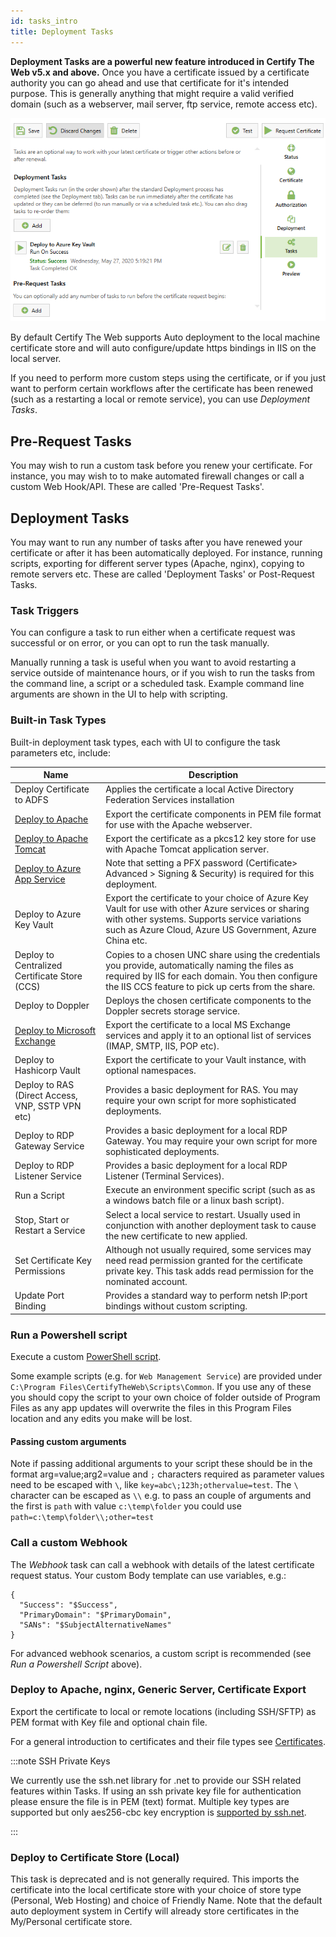 ```yaml
---
id: tasks_intro
title: Deployment Tasks
---
```


**Deployment Tasks are a powerful new feature introduced in Certify The Web v5.x and above.**
Once you have a certificate issued by a certificate authority you can go ahead and use that certificate for it's intended purpose. This is generally anything that might require a valid verified domain (such as a webserver, mail server, ftp service, remote access etc).

![Startup UI](/assets/screens/DeploymentTasks.png)

By default Certify The Web supports Auto deployment to the local machine certificate store and will auto configure/update https bindings in IIS on the local server.

If you need to perform more custom steps using the certificate, or if you just want to perform certain workflows after the certificate has been renewed (such as a restarting a local or remote service), you can use _Deployment Tasks_.

## Pre-Request Tasks

You may wish to run a custom task before you renew your certificate. For instance, you may wish to to make automated firewall changes or call a custom Web Hook/API. These are called 'Pre-Request Tasks'.

## Deployment Tasks

You may want to run any number of tasks after you have renewed your certificate or after it has been automatically deployed. For instance, running scripts, exporting for different server types (Apache, nginx), copying to remote servers etc. These are called 'Deployment Tasks' or Post-Request Tasks.

### Task Triggers

You can configure a task to run either when a certificate request was successful or on error, or you can opt to run the task manually.

Manually running a task is useful when you want to avoid restarting a service outside of maintenance hours, or if you wish to run the tasks from the command line, a script or a scheduled task. Example command line arguments are shown in the UI to help with scripting.

### Built-in Task Types

Built-in deployment task types, each with UI to configure the task parameters etc, include:


| Name | Description |
|---|---|
| Deploy Certificate to ADFS | Applies the certificate a local Active Directory Federation Services installation |
| [Deploy to Apache](./tasks/apache.md) | Export the certificate components in PEM file format for use with the Apache webserver. |
| [Deploy to Apache Tomcat](./tasks/tomcat.md) | Export the certificate as a pkcs12 key store for use with Apache Tomcat application server. |
| [Deploy to Azure App Service](./tasks/azure-app-service.md) | Note that setting a PFX password (Certificate> Advanced > Signing & Security) is required for this deployment. |
| Deploy to Azure Key Vault| Export the certificate to your choice of Azure Key Vault for use with other Azure services or sharing with other systems. Supports service variations such as Azure Cloud, Azure US Government, Azure China etc.  |
| Deploy to Centralized Certificate Store (CCS)| Copies to a chosen UNC share using the credentials you provide, automatically naming the files as required by IIS for each domain. You then configure the IIS CCS feature to pick up certs from the share. |
| Deploy to Doppler| Deploys the chosen certificate components to the Doppler secrets storage service. |
| [Deploy to Microsoft Exchange](./tasks/exchange.md)| Export the certificate to a local MS Exchange services and apply it to an optional list of services (IMAP, SMTP, IIS, POP etc). |
| Deploy to Hashicorp Vault| Export the certificate to your Vault instance, with optional namespaces.  |
| Deploy to RAS (Direct Access, VNP, SSTP VPN etc)| Provides a basic deployment for RAS. You may require your own script for more sophisticated deployments. |
| Deploy to RDP Gateway Service| Provides a basic deployment for a local RDP Gateway. You may require your own script for more sophisticated deployments. |
| Deploy to RDP Listener Service| Provides a basic deployment for a local RDP Listener (Terminal Services). |
| Run a Script | Execute an environment specific script (such as as a windows batch file or a linux bash script). |
| Stop, Start or Restart a Service | Select a local service to restart. Usually used in conjunction with another deployment task to cause the new certificate to new applied. |
| Set Certificate Key Permissions | Although not usually required, some services may need read permission granted for the certificate private key. This task adds read permission for the nominated account. |
| Update Port Binding | Provides a standard way to perform netsh IP:port bindings without custom scripting. |

### Run a Powershell script

Execute a custom [PowerShell script](../script-hooks.md).

Some example scripts (e.g. for `Web Management Service`) are provided under `C:\Program Files\CertifyTheWeb\Scripts\Common`. If you use any of these you should copy the script to your own choice of folder outside of Program Files as any app updates will overwrite the files in this Program Files location and any edits you make will be lost.

#### Passing custom arguments

Note if passing additional arguments to your script these should be in the format arg=value;arg2=value and `;` characters required as parameter values need to be escaped with `\`, like `key=abc\;123h;othervalue=test`. The `\` character can be escaped as `\\` e.g. to pass an couple of arguments and the first is `path` with value `c:\temp\folder` you could use `path=c:\temp\folder\\;other=test`

### Call a custom Webhook

The *Webhook* task can call a webhook with details of the latest certificate request status. Your custom Body template can use variables, e.g.:

```
{
  "Success": "$Success",
  "PrimaryDomain": "$PrimaryDomain",
  "SANs": "$SubjectAlternativeNames"
}
```

For advanced webhook scenarios, a custom script is recommended (see *Run a Powershell Script* above).

### Deploy to Apache, nginx, Generic Server, Certificate Export

Export the certificate to local or remote locations (including SSH/SFTP) as PEM format with Key file and optional chain file.

For a general introduction to certificates and their file types see [Certificates](../guides/certificates.md).

:::note  SSH Private Keys

We currently use the ssh.net library for .net to provide our SSH related features within Tasks. If using an ssh private key file for authentication please ensure the file is in PEM (text) format. Multiple key types are supported but only aes256-cbc key encryption is [supported by ssh.net](https://github.com/sshnet/SSH.NET/issues/742#issuecomment-1292945883). 

:::

### Deploy to Certificate Store (Local)

This task is deprecated and is not generally required. This imports the certificate into the local certificate store with your choice of store type (Personal, Web Hosting) and choice of Friendly Name. Note that the default auto deployment system in Certify will already store certificates in the My/Personal certificate store.
